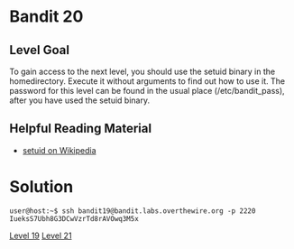 <html>
<h1>Bandit 20</h1>

<h2 id="level-goal">Level Goal</h2>
<p>To gain access to the next level, you should use the setuid binary
in the homedirectory. Execute it without arguments to find out how
to use it. The password for this level can be found in the usual
place (/etc/bandit_pass), after you have used the setuid binary.</p>

<h2 id="helpful-reading-material">Helpful Reading Material</h2>
<ul>
  <li><a href="https://en.wikipedia.org/wiki/Setuid">setuid on Wikipedia</a></li>
</ul>


<h1>Solution</h1>

```
user@host:~$ ssh bandit19@bandit.labs.overthewire.org -p 2220
IueksS7Ubh8G3DCwVzrTd8rAVOwq3M5x
```

[Level 19](bandit19.md)
[Level 21](bandit21.md)
</html>
